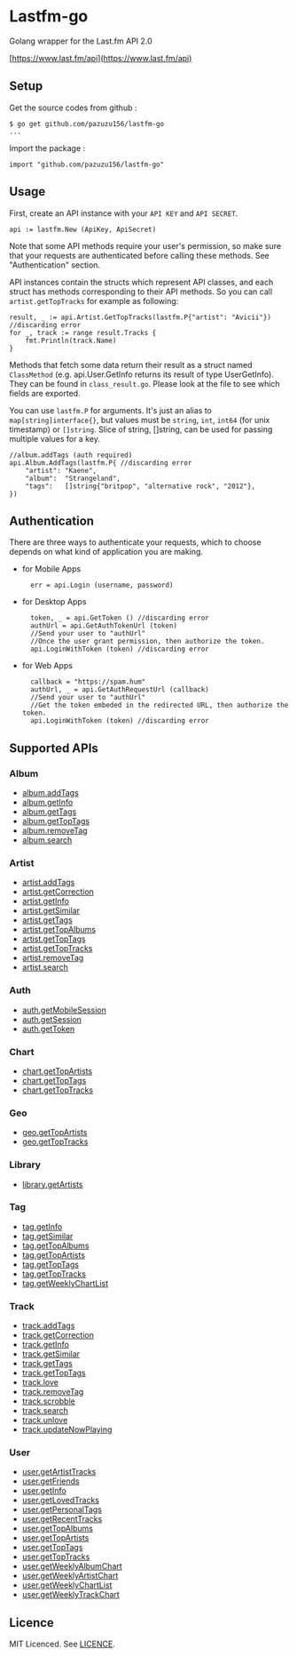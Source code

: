# Lastfm-go

Golang wrapper for the Last.fm API 2.0

[https://www.last.fm/api](https://www.last.fm/api)

## Setup

Get the source codes from github :

    $ go get github.com/pazuzu156/lastfm-go
    ...

Import the package :

    import "github.com/pazuzu156/lastfm-go"

## Usage

First, create an API instance with your `API KEY` and `API SECRET`.

    api := lastfm.New (ApiKey, ApiSecret)

Note that some API methods require your user's permission, so make sure that your requests are authenticated before calling these methods. See "Authentication" section.

API instances contain the structs which represent API classes, and each struct has methods corresponding to their API methods.
So you can call `artist.getTopTracks` for example as following:

    result, _ := api.Artist.GetTopTracks(lastfm.P{"artist": "Avicii"}) //discarding error
    for _, track := range result.Tracks {
        fmt.Println(track.Name)
    }

Methods that fetch some data return their result as a struct named `ClassMethod` (e.g. api.User.GetInfo returns its result of type UserGetInfo).
They can be found in `class_result.go`.
Please look at the file to see which fields are exported.

You can use `lastfm.P` for arguments.
It's just an alias to `map[string]interface{}`, but values must be `string`, `int`, `int64` (for unix timestamp) or `[]string`.
Slice of string, []string, can be used for passing multiple values for a key.

    //album.addTags (auth required)
    api.Album.AddTags(lastfm.P{ //discarding error
        "artist": "Kaene",
        "album":  "Strangeland",
        "tags":   []string{"britpop", "alternative rock", "2012"},
    })

## Authentication

There are three ways to authenticate your requests, which to choose depends on what kind of application you are making.

- for Mobile Apps

        err = api.Login (username, password)

- for Desktop Apps

        token, _ = api.GetToken () //discarding error
        authUrl = api.GetAuthTokenUrl (token)
        //Send your user to "authUrl"
        //Once the user grant permission, then authorize the token.
        api.LoginWithToken (token) //discarding error

- for Web Apps

        callback = "https://spam.hum"
        authUrl, _ = api.GetAuthRequestUrl (callback)
        //Send your user to "authUrl"
        //Get the token embeded in the redirected URL, then authorize the token.
        api.LoginWithToken (token) //discarding error

## Supported APIs

### Album

- [album.addTags](https://www.last.fm/api/show/album.addTags)
- [album.getInfo](https://www.last.fm/api/show/album.getInfo)
- [album.getTags](https://www.last.fm/api/show/album.getTags)
- [album.getTopTags](https://www.last.fm/api/show/album.getTopTags)
- [album.removeTag](https://www.last.fm/api/show/album.removeTag)
- [album.search](https://www.last.fm/api/show/album.search)

### Artist

- [artist.addTags](https://www.last.fm/api/show/artist.addTags)
- [artist.getCorrection](https://www.last.fm/api/show/artist.getCorrection)
- [artist.getInfo](https://www.last.fm/api/show/artist.getInfo)
- [artist.getSimilar](https://www.last.fm/api/show/artist.getSimilar)
- [artist.getTags](https://www.last.fm/api/show/artist.getTags)
- [artist.getTopAlbums](https://www.last.fm/api/show/artist.getTopAlbums)
- [artist.getTopTags](https://www.last.fm/api/show/artist.getTopTags)
- [artist.getTopTracks](https://www.last.fm/api/show/artist.getTopTracks)
- [artist.removeTag](https://www.last.fm/api/show/artist.removeTag)
- [artist.search](https://www.last.fm/api/show/artist.search)

### Auth

- [auth.getMobileSession](https://www.last.fm/api/show/auth.getMobileSession)
- [auth.getSession](https://www.last.fm/api/show/auth.getSession)
- [auth.getToken](https://www.last.fm/api/show/auth.getToken)

### Chart

- [chart.getTopArtists](https://www.last.fm/api/show/chart.getTopArtists)
- [chart.getTopTags](https://www.last.fm/api/show/chart.getTopTags)
- [chart.getTopTracks](https://www.last.fm/api/show/chart.getTopTracks)

### Geo

- [geo.getTopArtists](https://www.last.fm/api/show/geo.getTopArtists)
- [geo.getTopTracks](https://www.last.fm/api/show/geo.getTopTracks)

### Library

- [library.getArtists](https://www.last.fm/api/show/library.getArtists)

### Tag

- [tag.getInfo](https://www.last.fm/api/show/tag.getInfo)
- [tag.getSimilar](https://www.last.fm/api/show/tag.getSimilar)
- [tag.getTopAlbums](https://www.last.fm/api/show/tag.getTopAlbums)
- [tag.getTopArtists](https://www.last.fm/api/show/tag.getTopArtists)
- [tag.getTopTags](https://www.last.fm/api/show/tag.getTopTags)
- [tag.getTopTracks](https://www.last.fm/api/show/tag.getTopTracks)
- [tag.getWeeklyChartList](https://www.last.fm/api/show/tag.getWeeklyChartList)

### Track

- [track.addTags](https://www.last.fm/api/show/track.addTags)
- [track.getCorrection](https://www.last.fm/api/show/track.getCorrection)
- [track.getInfo](https://www.last.fm/api/show/track.getInfo)
- [track.getSimilar](https://www.last.fm/api/show/track.getSimilar)
- [track.getTags](https://www.last.fm/api/show/track.getTags)
- [track.getTopTags](https://www.last.fm/api/show/track.getTopTags)
- [track.love](https://www.last.fm/api/show/track.love)
- [track.removeTag](https://www.last.fm/api/show/track.removeTag)
- [track.scrobble](https://www.last.fm/api/show/track.scrobble)
- [track.search](https://www.last.fm/api/show/track.search)
- [track.unlove](https://www.last.fm/api/show/track.unlove)
- [track.updateNowPlaying](https://www.last.fm/api/show/track.updateNowPlaying)

### User

- [user.getArtistTracks](https://www.last.fm/api/show/user.getArtistTracks)
- [user.getFriends](https://www.last.fm/api/show/user.getFriends)
- [user.getInfo](https://www.last.fm/api/show/user.getInfo)
- [user.getLovedTracks](https://www.last.fm/api/show/user.getLovedTracks)
- [user.getPersonalTags](https://www.last.fm/api/show/user.getPersonalTags)
- [user.getRecentTracks](https://www.last.fm/api/show/user.getRecentTracks)
- [user.getTopAlbums](https://www.last.fm/api/show/user.getTopAlbums)
- [user.getTopArtists](https://www.last.fm/api/show/user.getTopArtists)
- [user.getTopTags](https://www.last.fm/api/show/user.getTopTags)
- [user.getTopTracks](https://www.last.fm/api/show/user.getTopTracks)
- [user.getWeeklyAlbumChart](https://www.last.fm/api/show/user.getWeeklyAlbumChart)
- [user.getWeeklyArtistChart](https://www.last.fm/api/show/user.getWeeklyArtistChart)
- [user.getWeeklyChartList](https://www.last.fm/api/show/user.getWeeklyChartList)
- [user.getWeeklyTrackChart](https://www.last.fm/api/show/user.getWeeklyTrackChart)

## Licence

MIT Licenced. See [LICENCE](https://github.com/shkh/lastfm-go/blob/master/LICENSE).
